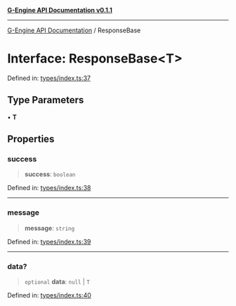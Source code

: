 [**G-Engine API Documentation v0.1.1**](../README.md)

***

[G-Engine API Documentation](../globals.md) / ResponseBase

# Interface: ResponseBase\<T\>

Defined in: [types/index.ts:37](https://github.com/yakoshiq/g-engine-nodejs-lib/blob/4d4a07d9407cb4a686aa9a7d498ca53c3006a843/src/types/index.ts#L37)

## Type Parameters

• **T**

## Properties

### success

> **success**: `boolean`

Defined in: [types/index.ts:38](https://github.com/yakoshiq/g-engine-nodejs-lib/blob/4d4a07d9407cb4a686aa9a7d498ca53c3006a843/src/types/index.ts#L38)

***

### message

> **message**: `string`

Defined in: [types/index.ts:39](https://github.com/yakoshiq/g-engine-nodejs-lib/blob/4d4a07d9407cb4a686aa9a7d498ca53c3006a843/src/types/index.ts#L39)

***

### data?

> `optional` **data**: `null` \| `T`

Defined in: [types/index.ts:40](https://github.com/yakoshiq/g-engine-nodejs-lib/blob/4d4a07d9407cb4a686aa9a7d498ca53c3006a843/src/types/index.ts#L40)
